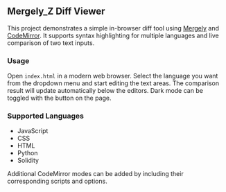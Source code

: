 ## Mergely_Z Diff Viewer

This project demonstrates a simple in-browser diff tool using
[Mergely](https://www.mergely.com/) and [CodeMirror](https://codemirror.net/).
It supports syntax highlighting for multiple languages and live comparison of
two text inputs.

### Usage

Open `index.html` in a modern web browser. Select the language you want from
the dropdown menu and start editing the text areas. The comparison result will
update automatically below the editors. Dark mode can be toggled with the
button on the page.

### Supported Languages

- JavaScript
- CSS
- HTML
- Python
- Solidity

Additional CodeMirror modes can be added by including their corresponding
scripts and options.
